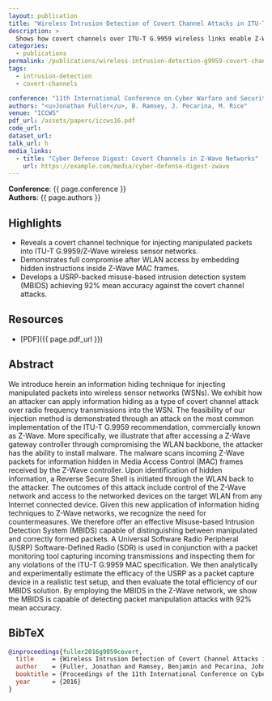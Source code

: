 ```yaml
---
layout: publication
title: "Wireless Intrusion Detection of Covert Channel Attacks in ITU-T G.9959-Based Networks"
description: >
  Shows how covert channels over ITU-T G.9959 wireless links enable Z-Wave compromise and introduces an MBIDS countermeasure with 92% accuracy.
categories:
  - publications
permalink: /publications/wireless-intrusion-detection-g9959-covert-channels/
tags:
  - intrusion-detection
  - covert-channels

conference: "11th International Conference on Cyber Warfare and Security (ICCWS), 2016"
authors: "<u>Jonathan Fuller</u>, B. Ramsey, J. Pecarina, M. Rice"
venue: "ICCWS"
pdf_url: /assets/papers/iccws16.pdf
code_url: 
dataset_url: 
talk_url: h
media_links:
  - title: "Cyber Defense Digest: Covert Channels in Z-Wave Networks"
    url: https://example.com/media/cyber-defense-digest-zwave
---
```


**Conference**: {{ page.conference }}  
**Authors**: {{ page.authors }}

## Highlights

- Reveals a covert channel technique for injecting manipulated packets into ITU-T G.9959/Z-Wave wireless sensor networks.
- Demonstrates full compromise after WLAN access by embedding hidden instructions inside Z-Wave MAC frames.
- Develops a USRP-backed misuse-based intrusion detection system (MBIDS) achieving 92% mean accuracy against the covert channel attacks.

## Resources

- [PDF]({{ page.pdf_url }})  

## Abstract

We introduce herein an information hiding technique for injecting manipulated packets into wireless sensor networks (WSNs). We exhibit how an attacker can apply information hiding as a type of covert channel attack over radio frequency transmissions into the WSN. The feasibility of our injection method is demonstrated through an attack on the most common implementation of the ITU-T G.9959 recommendation, commercially known as Z-Wave. More specifically, we illustrate that after accessing a Z-Wave gateway controller through compromising the WLAN backbone, the attacker has the ability to install malware. The malware scans incoming Z-Wave packets for information hidden in Media Access Control (MAC) frames received by the Z-Wave controller. Upon identification of hidden information, a Reverse Secure Shell is initiated through the WLAN back to the attacker. The outcomes of this attack include control of the Z-Wave network and access to the networked devices on the target WLAN from any Internet connected device. Given this new application of information hiding techniques to Z-Wave networks, we recognize the need for countermeasures. We therefore offer an effective Misuse-based Intrusion Detection System (MBIDS) capable of distinguishing between manipulated and correctly formed packets. A Universal Software Radio Peripheral (USRP) Software-Defined Radio (SDR) is used in conjunction with a packet monitoring tool capturing incoming transmissions and inspecting them for any violations of the ITU-T G.9959 MAC specification. We then analytically and experimentally estimate the efficacy of the USRP as a packet capture device in a realistic test setup, and then evaluate the total efficiency of our MBIDS solution. By employing the MBIDS in the Z-Wave network, we show the MBIDS is capable of detecting packet manipulation attacks with 92% mean accuracy.



## BibTeX

```bibtex
@inproceedings{fuller2016g9959covert,
  title     = {Wireless Intrusion Detection of Covert Channel Attacks in ITU-T G.9959-Based Networks},
  author    = {Fuller, Jonathan and Ramsey, Benjamin and Pecarina, John and Rice, Mason},
  booktitle = {Proceedings of the 11th International Conference on Cyber Warfare and Security (ICCWS)},
  year      = {2016}
}
```
